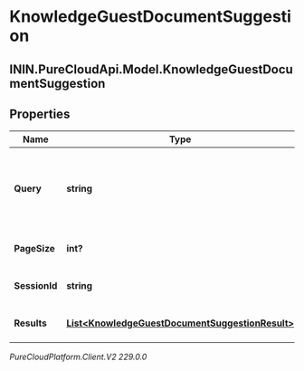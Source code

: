 # KnowledgeGuestDocumentSuggestion

## ININ.PureCloudApi.Model.KnowledgeGuestDocumentSuggestion

## Properties

|Name | Type | Description | Notes|
|------------ | ------------- | ------------- | -------------|
| **Query** | **string** | Query to get autocomplete suggestions for the matching knowledge documents. | |
| **PageSize** | **int?** | Page size of the returned results. | [optional] |
| **SessionId** | **string** | Session ID of the guest suggestions. | [optional] |
| **Results** | [**List&lt;KnowledgeGuestDocumentSuggestionResult&gt;**](KnowledgeGuestDocumentSuggestionResult) | Suggestions matching the query. | [optional] |



_PureCloudPlatform.Client.V2 229.0.0_
